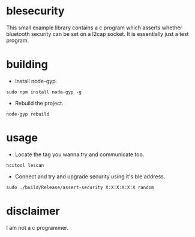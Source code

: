 # blesecurity 

This small example library contains a c program which asserts whether bluetooth security can be set on a l2cap socket. It is essentially just a test program.

# building

* Install node-gyp.

```
sudo npm install node-gyp -g
```

* Rebuild the project.

```
node-gyp rebuild
```

# usage

* Locate the tag you wanna try and communicate too.

```
hcitool lescan
```

* Connect and try and upgrade security using it's ble address.

```
sudo ./build/Release/assert-security X:X:X:X:X:X random
```

# disclaimer

I am not a c programmer.
